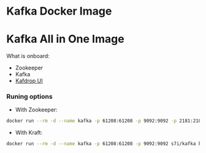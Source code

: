 # Kafka Docker Image
# Kafka All in One Image

What is onboard:
 - Zookeeper
 - Kafka
 - [Kafdrop UI](https://github.com/obsidiandynamics/kafdrop)

### Runing options

- With Zookeeper: 

```bash
docker run --rm -d --name kafka -p 61208:61208 -p 9092:9092 -p 2181:2185 s7i/kafka
```

- With Kraft:
```bash
docker run --rm -d --name kafka -p 61208:61208 -p 9092:9092 s7i/kafka kraft
```
